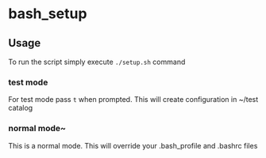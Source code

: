 # bash_setup

## Usage
To run the script simply execute ```./setup.sh``` command

### test mode
For test mode pass ```t``` when prompted. This will create configuration in ~/test catalog

### normal mode~
This is a normal mode. This will override your .bash_profile and .bashrc files